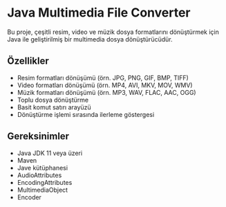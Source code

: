 # Java Multimedia File Converter

Bu proje, çeşitli resim, video ve müzik dosya formatlarını dönüştürmek için Java ile geliştirilmiş bir multimedia dosya dönüştürücüdür.

## Özellikler

- Resim formatları dönüşümü (örn. JPG, PNG, GIF, BMP, TIFF)
- Video formatları dönüşümü (örn. MP4, AVI, MKV, MOV, WMV)
- Müzik formatları dönüşümü (örn. MP3, WAV, FLAC, AAC, OGG)
- Toplu dosya dönüştürme
- Basit komut satırı arayüzü
- Dönüştürme işlemi sırasında ilerleme göstergesi

## Gereksinimler

- Java JDK 11 veya üzeri
- Maven
- Jave kütüphanesi
- AudioAttributes
- EncodingAttributes
- MultimediaObject
- Encoder



